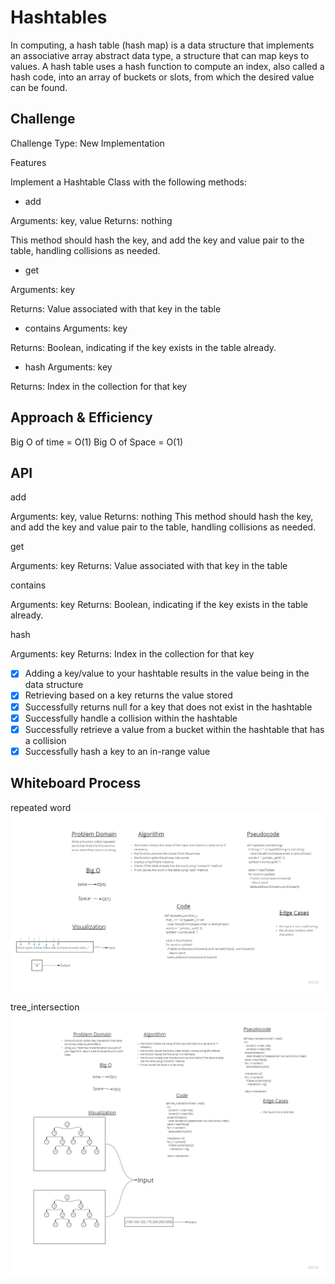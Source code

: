 # Hashtables

In computing, a hash table (hash map) is a data structure that implements an associative array abstract data type, a structure that can map keys to values. A hash table uses a hash function to compute an index, also called a hash code, into an array of buckets or slots, from which the desired value can be found.

## Challenge

Challenge Type: New Implementation

Features

Implement a Hashtable Class with the following methods:

* add

Arguments: key, value
Returns: nothing

This method should hash the key, and add the key and value pair to the table, handling collisions as needed.

* get

Arguments: key

Returns: Value associated with that key in the table

* contains
Arguments: key

Returns: Boolean, indicating if the key exists in the table already.

* hash
Arguments: key

Returns: Index in the collection for that key

## Approach & Efficiency

Big O of time = O(1)
Big O of Space = O(1)

## API

add

Arguments: key, value Returns: nothing This method should hash the key, and add the key and value pair to the table, handling collisions as needed.

get

Arguments: key Returns: Value associated with that key in the table

contains

Arguments: key Returns: Boolean, indicating if the key exists in the table already.

hash

Arguments: key Returns: Index in the collection for that key

- [x] Adding a key/value to your hashtable results in the value being in the data structure
- [x] Retrieving based on a key returns the value stored
- [x] Successfully returns null for a key that does not exist in the hashtable
- [x] Successfully handle a collision within the hashtable
- [x] Successfully retrieve a value from a bucket within the hashtable that has a collision
- [x] Successfully hash a key to an in-range value

## Whiteboard Process

repeated word
![repeated](Untitled.jpg)

tree_intersection
![intersection](Untitled1.jpg)
